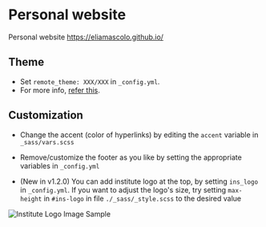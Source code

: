 # Personal website

Personal website https://eliamascolo.github.io/

## Theme

* Set `remote_theme: XXX/XXX` in `_config.yml`.
* For more info, [refer this](https://blog.github.com/2017-11-29-use-any-theme-with-github-pages/).

## Customization

* Change the accent (color of hyperlinks) by editing the `accent` variable in `_sass/vars.scss`

* Remove/customize the footer as you like by setting the
appropriate variables in `_config.yml`

* (New in v1.2.0) You can add institute logo at the top, by setting `ins_logo` in `_config.yml`. If you want
to adjust the logo's size, try setting `max-height` in `#ins-logo` in file `./_sass/_style.scss` to the desired
value

![Institute Logo Image Sample](https://github.com/ankitsultana/assets/raw/master/ins-logo-sample.png)


